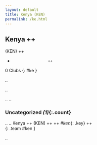 ```yaml
---
layout: default
title: Kenya (KEN)
permalink: /ke.html
---
```



## Kenya   ++
(KEN)  ++
-                     ++
0 Clubs
{: #ke }


.. 




.. 




.. 
.. 


### Uncategorized _(1)_{:.count}


..
..
Kenya  ++
 (KEN) ++
 ++
_#ken_{: .key} ++
<br>
{: .team #ken }




.. 
 
